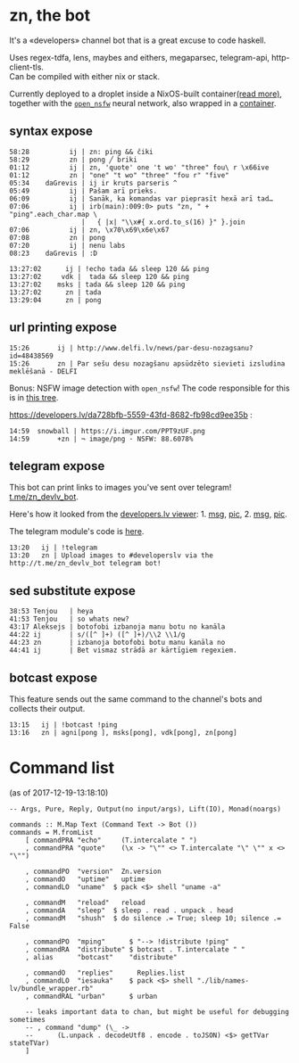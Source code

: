 # zn, the bot
It's a «developers» channel bot that is a great excuse to code haskell.

Uses regex-tdfa, lens, maybes and eithers, megaparsec, telegram-api, http-client-tls.  
Can be compiled with either nix or stack.

Currently deployed to a droplet inside a NixOS-built container[(read more)](https://raitis.veinbahs.lv/posts/2017-10-11-building-docker-containers-with-nixos.html),
together with the [`open_nsfw`](https://github.com/yahoo/open_nsfw) neural network, also wrapped in a [container](https://github.com/siers/zn/blob/master/lib/opennsfw-caffe-server/Dockerfile).

## syntax expose
    58:28          ij | zn: ping && čiki
    58:29          zn | pong ╱ briki
    01:12          ij | zn, 'quote' one 't wo' "three" fou\ r \x66ive
    01:12          zn | "one" "t wo" "three" "fou r" "five"
    05:34    daGrevis | ij ir kruts parseris ^
    05:49          ij | Pašam arī prieks.
    06:09          ij | Sanāk, ka komandas var pieprasīt hexā arī tad…
    07:06          ij | irb(main):009:0> puts "zn, " + "ping".each_char.map \
                      |   { |x| "\\x#{ x.ord.to_s(16) }" }.join
    07:06          ij | zn, \x70\x69\x6e\x67
    07:08          zn | pong
    07:20          ij | nenu labs
    08:23    daGrevis | :D

    13:27:02      ij | !echo tada && sleep 120 && ping
    13:27:02     vdk |  tada && sleep 120 && ping
    13:27:02    msks | tada && sleep 120 && ping
    13:27:02      zn | tada
    13:29:04      zn | pong

## url printing expose
    15:26       ij | http://www.delfi.lv/news/par-desu-nozagsanu?id=48438569
    15:26       zn | Par sešu desu nozagšanu apsūdzēto sievieti izsludina meklēšanā - DELFI

Bonus: NSFW image detection with `open_nsfw`! The code responsible for this is in [this tree](https://github.com/siers/zn/tree/master/src/Zn/Commands/URL).

https://developers.lv/da728bfb-5559-43fd-8682-fb98cd9ee35b :

    14:59  snowball | https://i.imgur.com/PPT9zUF.png
    14:59       +zn | ¬ image/png · NSFW: 88.6078%

## telegram expose
This bot can print links to images you've sent over telegram! [t.me/zn_devlv_bot](http://t.me/zn_devlv_bot).

Here's how it looked from the [developers.lv viewer](https://github.com/daGrevis/msks):
1\. [msg](https://developers.lv/925062ac-22fb-4211-aa87-35040fbdf6a8),
[pic](http://haskell.lv/share/2017-12-19-07:43:49-telegram-aasuea-910757721-bibl%20krasas.jpg),
2\. [msg](https://developers.lv/7fafd6a1-f88b-4a29-ab19-a7b614819503),
[pic](http://haskell.lv/share/2017-12-19-10:51:05-telegram-aasuea-910757722-pieliksu%20zn%20readme%20tekstu%20par%20telegrammu.jpg).

The telegram module's code is [here](https://github.com/siers/zn/blob/master/src/Zn/Telegram.hs).

    13:20   ij | !telegram
    13:20   zn | Upload images to #developerslv via the http://t.me/zn_devlv_bot telegram bot!

## sed substitute expose
    38:53 Tenjou   | heya
    41:53 Tenjou   | so whats new?
    43:17 Aleksejs | botofobi izbanoja manu botu no kanāla
    44:22 ij       | s/([^ ]+) ([^ ]+)/\\2 \\1/g
    44:23 zn       | izbanoja botofobi botu manu kanāla no
    44:41 ij       | Bet vismaz strādā ar kārtīgiem regexiem.

## botcast expose
This feature sends out the same command to the channel's bots and collects their output.

    13:15   ij | !botcast !ping
    13:16   zn | agni[pong ], msks[pong], vdk[pong], zn[pong]

# Command list
(as of 2017-12-19-13:18:10)

    -- Args, Pure, Reply, Output(no input/args), Lift(IO), Monad(noargs)

    commands :: M.Map Text (Command Text -> Bot ())
    commands = M.fromList
        [ commandPRA "echo"     (T.intercalate " ")
        , commandPRA "quote"    (\x -> "\"" <> T.intercalate "\" \"" x <> "\"")

        , commandPO  "version"  Zn.version
        , commandO   "uptime"   uptime
        , commandLO  "uname"  $ pack <$> shell "uname -a"

        , commandM   "reload"   reload
        , commandA   "sleep"  $ sleep . read . unpack . head
        , commandM   "shush"  $ do silence .= True; sleep 10; silence .= False

        , commandPO  "mping"      $ "--> !distribute !ping"
        , commandRA  "distribute" $ botcast . T.intercalate " "
        , alias      "botcast"    "distribute"

        , commandO   "replies"      Replies.list
        , commandLO  "iesauka"    $ pack <$> shell "./lib/names-lv/bundle_wrapper.rb"
        , commandRAL "urban"      $ urban

        -- leaks important data to chan, but might be useful for debugging sometimes
        -- , command "dump" (\_ ->
        --      (L.unpack . decodeUtf8 . encode . toJSON) <$> getTVar stateTVar)
        ]

